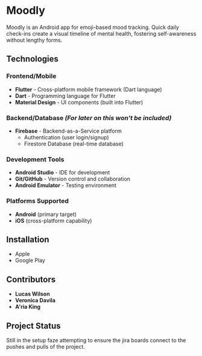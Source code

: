# Moodly

Moodly is an Android app for emoji-based mood tracking. Quick daily check-ins create a visual timeline of mental health, fostering self-awareness without lengthy forms.

## Technologies

### Frontend/Mobile
- **Flutter** - Cross-platform mobile framework (Dart language)
- **Dart** - Programming language for Flutter
- **Material Design** - UI components (built into Flutter)

### Backend/Database *(For later on this won't be included)*
- **Firebase** - Backend-as-a-Service platform
    - Authentication (user login/signup)
    - Firestore Database (real-time database)

### Development Tools
- **Android Studio** - IDE for development
- **Git/GitHub** - Version control and collaboration
- **Android Emulator** - Testing environment

### Platforms Supported
- **Android** (primary target)
- **iOS** (cross-platform capability)

## Installation

- Apple
- Google Play

## Contributors

- **Lucas Wilson**
- **Veronica Davila**
- **A'ria King**

## Project Status

Still in the setup faze attempting to ensure the jira boards connect to the pushes and pulls of the project.